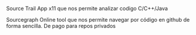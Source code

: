 Source Trail
App x11 que nos permite analizar codigo C/C++/Java

Sourcegraph
Online tool que nos permite navegar por código en github de forma sencilla.
De pago para repos privados
